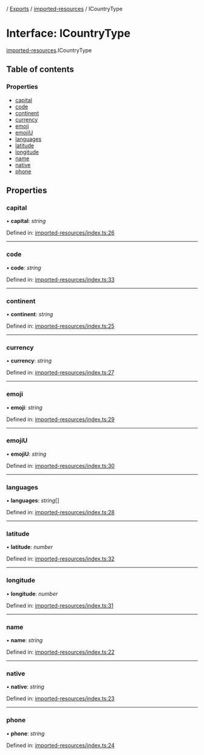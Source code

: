 [](../README.md) / [Exports](../modules.md) / [imported-resources](../modules/imported_resources.md) / ICountryType

# Interface: ICountryType

[imported-resources](../modules/imported_resources.md).ICountryType

## Table of contents

### Properties

- [capital](imported_resources.icountrytype.md#capital)
- [code](imported_resources.icountrytype.md#code)
- [continent](imported_resources.icountrytype.md#continent)
- [currency](imported_resources.icountrytype.md#currency)
- [emoji](imported_resources.icountrytype.md#emoji)
- [emojiU](imported_resources.icountrytype.md#emojiu)
- [languages](imported_resources.icountrytype.md#languages)
- [latitude](imported_resources.icountrytype.md#latitude)
- [longitude](imported_resources.icountrytype.md#longitude)
- [name](imported_resources.icountrytype.md#name)
- [native](imported_resources.icountrytype.md#native)
- [phone](imported_resources.icountrytype.md#phone)

## Properties

### capital

• **capital**: *string*

Defined in: [imported-resources/index.ts:26](https://github.com/onzag/itemize/blob/0569bdf2/imported-resources/index.ts#L26)

___

### code

• **code**: *string*

Defined in: [imported-resources/index.ts:33](https://github.com/onzag/itemize/blob/0569bdf2/imported-resources/index.ts#L33)

___

### continent

• **continent**: *string*

Defined in: [imported-resources/index.ts:25](https://github.com/onzag/itemize/blob/0569bdf2/imported-resources/index.ts#L25)

___

### currency

• **currency**: *string*

Defined in: [imported-resources/index.ts:27](https://github.com/onzag/itemize/blob/0569bdf2/imported-resources/index.ts#L27)

___

### emoji

• **emoji**: *string*

Defined in: [imported-resources/index.ts:29](https://github.com/onzag/itemize/blob/0569bdf2/imported-resources/index.ts#L29)

___

### emojiU

• **emojiU**: *string*

Defined in: [imported-resources/index.ts:30](https://github.com/onzag/itemize/blob/0569bdf2/imported-resources/index.ts#L30)

___

### languages

• **languages**: *string*[]

Defined in: [imported-resources/index.ts:28](https://github.com/onzag/itemize/blob/0569bdf2/imported-resources/index.ts#L28)

___

### latitude

• **latitude**: *number*

Defined in: [imported-resources/index.ts:32](https://github.com/onzag/itemize/blob/0569bdf2/imported-resources/index.ts#L32)

___

### longitude

• **longitude**: *number*

Defined in: [imported-resources/index.ts:31](https://github.com/onzag/itemize/blob/0569bdf2/imported-resources/index.ts#L31)

___

### name

• **name**: *string*

Defined in: [imported-resources/index.ts:22](https://github.com/onzag/itemize/blob/0569bdf2/imported-resources/index.ts#L22)

___

### native

• **native**: *string*

Defined in: [imported-resources/index.ts:23](https://github.com/onzag/itemize/blob/0569bdf2/imported-resources/index.ts#L23)

___

### phone

• **phone**: *string*

Defined in: [imported-resources/index.ts:24](https://github.com/onzag/itemize/blob/0569bdf2/imported-resources/index.ts#L24)
